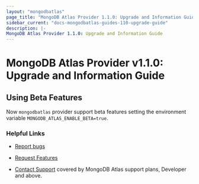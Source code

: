 ```yaml
---
layout: "mongodbatlas"
page_title: "MongoDB Atlas Provider 1.1.0: Upgrade and Information Guide"
sidebar_current: "docs-mongodbatlas-guides-110-upgrade-guide"
description: |-
MongoDB Atlas Provider 1.1.0: Upgrade and Information Guide
---
```


# MongoDB Atlas Provider v1.1.0: Upgrade and Information Guide

## Using Beta Features

Now `mongodbatlas` provider support beta features setting the environment variable `MONGODB_ATLAS_ENABLE_BETA=true`.


### Helpful Links

* [Report bugs](https://github.com/mongodb/terraform-provider-mongodbatlas/issues)

* [Request Features](https://feedback.mongodb.com/forums/924145-atlas?category_id=370723)

* [Contact Support](https://docs.atlas.mongodb.com/support/) covered by MongoDB Atlas support plans, Developer and above.